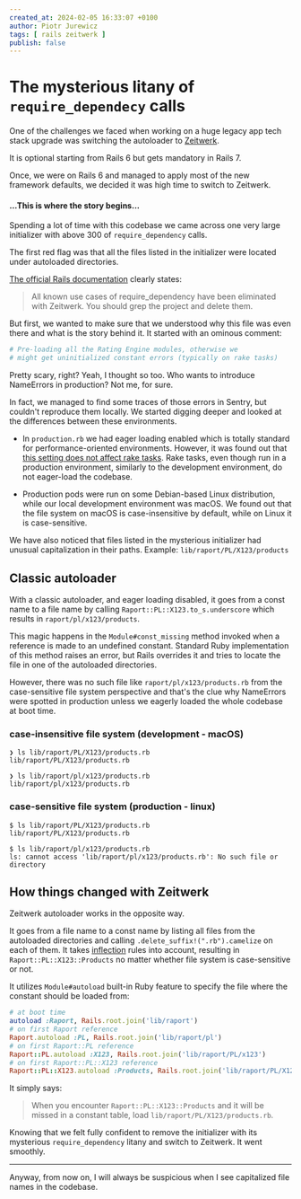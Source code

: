 ```yaml
---
created_at: 2024-02-05 16:33:07 +0100
author: Piotr Jurewicz
tags: [ rails zeitwerk ]
publish: false
---
```


# The mysterious litany of `require_dependecy` calls

One of the challenges we faced when working on a huge legacy app tech stack upgrade was switching the autoloader
to [Zeitwerk](https://github.com/fxn/zeitwerk).

It is optional starting from Rails 6 but gets mandatory in Rails 7.

Once, we were on Rails 6 and managed to apply most of the new framework defaults, we decided it was high time to switch
to
Zeitwerk.

#### ...This is where the story begins...

Spending a lot of time with this codebase we came across one very large initializer with above 300
of `require_dependency` calls.

The first red flag was that all the files listed in the initializer were located under autoloaded directories.

[The official Rails documentation](https://guides.rubyonrails.org/classic_to_zeitwerk_howto.html#delete-require-dependency-calls)
clearly states:
> All known use cases of require_dependency have been eliminated with Zeitwerk. You should grep the project and delete
> them.

But first, we wanted to make sure that we understood why this file was even there and what is the story behind it.
It started with an ominous comment:

```ruby
# Pre-loading all the Rating Engine modules, otherwise we
# might get uninitialized constant errors (typically on rake tasks)
```

Pretty scary, right? Yeah, I thought so too. Who wants to introduce NameErrors in production? Not me, for sure.

In fact, we managed to find some traces of those errors in Sentry, but couldn't reproduce them locally. We started
digging deeper and looked at the differences between these environments.

- In `production.rb` we had eager loading enabled which is totally standard for performance-oriented environments.
  However, it was found out
  that [this setting does not affect rake tasks](https://www.codegram.com/blog/rake-ignores-eager-loading-rails-config/).
  Rake tasks, even though run in a production environment, similarly to the development environment, do not eager-load
  the codebase.

- Production pods were run on some Debian-based Linux distribution, while our local development environment was macOS.
  We found out that the file system on macOS is case-insensitive by default, while on Linux it is case-sensitive.

We have also noticed that files listed in the mysterious initializer had unusual capitalization in their paths.
Example: `lib/raport/PL/X123/products`

## Classic autoloader

With a classic autoloader, and eager loading disabled, it goes from a const name to a file name by
calling `Raport::PL::X123.to_s.underscore` which results in `raport/pl/x123/products`.

This magic happens in the `Module#const_missing` method invoked when a reference is made to an undefined constant.
Standard Ruby implementation of this method raises an error, but Rails overrides it and tries to locate the file in one
of the autoloaded directories.

However, there was no such file like `raport/pl/x123/products.rb` from the case-sensitive file system perspective and
that's the clue why NameErrors were spotted in production unless we eagerly loaded the whole codebase at boot time.

### case-insensitive file system (development - macOS)

```
❯ ls lib/raport/PL/X123/products.rb
lib/raport/PL/X123/products.rb

❯ ls lib/raport/pl/x123/products.rb
lib/raport/pl/x123/products.rb
```

### case-sensitive file system (production - linux)

```
$ ls lib/raport/PL/X123/products.rb
lib/raport/PL/X123/products.rb

$ ls lib/raport/pl/x123/products.rb
ls: cannot access 'lib/raport/pl/x123/products.rb': No such file or directory
```

## How things changed with Zeitwerk

Zeitwerk autoloader works in the opposite way.

It goes from a file name to a const name by listing all files from the
autoloaded directories and calling `.delete_suffix!(".rb").camelize` on each of them.
It takes [inflection](https://github.com/fxn/zeitwerk?tab=readme-ov-file#inflection) rules into account, resulting
in `Raport::PL::X123::Products` no matter whether file system is case-sensitive or not.

It utilizes `Module#autoload` built-in Ruby feature to specify the file where the constant should be loaded from:

```ruby
# at boot time
autoload :Raport, Rails.root.join('lib/raport')
# on first Raport reference
Raport.autoload :PL, Rails.root.join('lib/raport/pl')
# on first Raport::PL reference
Raport::PL.autoload :X123, Rails.root.join('lib/raport/PL/x123')
# on first Raport::PL::X123 reference
Raport::PL::X123.autoload :Products, Rails.root.join('lib/raport/PL/X123/products.rb')
```

It simply says:
> When you encounter `Raport::PL::X123::Products` and it will be missed in a constant table,
> load `lib/raport/PL/X123/products.rb`.

Knowing that we felt fully confident to remove the initializer with its mysterious `require_dependency` litany and
switch to Zeitwerk. It went smoothly.
___
Anyway, from now on, I will always be suspicious when I see capitalized file names in the codebase.